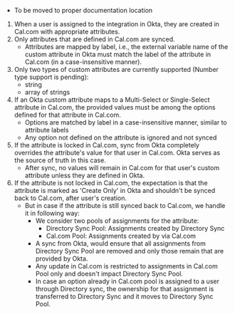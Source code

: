 - To be moved to proper documentation location

1. When a user is assigned to the integration in Okta, they are created in Cal.com with appropriate attributes.
2. Only attributes that are defined in Cal.com are synced.
   - Attributes are mapped by label, i.e., the external variable name of the custom attribute in Okta must match the label of the attribute in Cal.com (in a case-insensitive manner).
3. Only two types of custom attributes are currently supported (Number type support is pending):
   - string
   - array of strings
4. If an Okta custom attribute maps to a Multi-Select or Single-Select attribute in Cal.com, the provided values must be among the options defined for that attribute in Cal.com.
   - Options are matched by label in a case-insensitive manner, similar to attribute labels
   - Any option not defined on the attribute is ignored and not synced
5. If the attribute is locked in Cal.com, sync from Okta completely overrides the attribute's value for that user in Cal.com. Okta serves as the source of truth in this case.
   - After sync, no values will remain in Cal.com for that user's custom attribute unless they are defined in Okta.
6. If the attribute is not locked in Cal.com, the expectation is that the attribute is marked as 'Create Only' in Okta and shouldn't be synced back to Cal.com, after user's creation.
   - But in case if the attribute is still synced back to Cal.com, we handle it in following way:
     - We consider two pools of assignments for the attribute:
       - Directory Sync Pool: Assignments created by Directory Sync
       - Cal.com Pool: Assignments created by via Cal.com
     - A sync from Okta, would ensure that all assignments from Directory Sync Pool are removed and only those remain that are provided by Okta.
     - Any update in Cal.com is restricted to assignments in Cal.com Pool only and doesn't impact Directory Sync Pool.
     - In case an option already in Cal.com pool is assigned to a user through Directory sync, the ownership for that assignment is transferred to Directory Sync and it moves to Directory Sync Pool.
